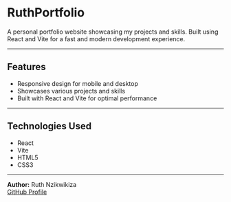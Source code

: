 # RuthPortfolio

A personal portfolio website showcasing my projects and skills. Built using React and Vite for a fast and modern development experience.

---

## Features
- Responsive design for mobile and desktop
- Showcases various projects and skills
- Built with React and Vite for optimal performance

---

## Technologies Used
- React
- Vite
- HTML5
- CSS3

---

**Author:** Ruth Nzikwikiza  
[GitHub Profile](https://github.com/RuthNzikwikiza)
